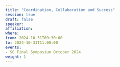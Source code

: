 ```yaml
---
title: "Coordination, Collaboration and Success"
session: true
draft: false
speaker: 
affiliation: 
where:
from: 2024-10-31T09:30:00
to: 2024-10-31T11:00:00
events:
- SG Final Symposium October 2024
weight: 1
---
```

